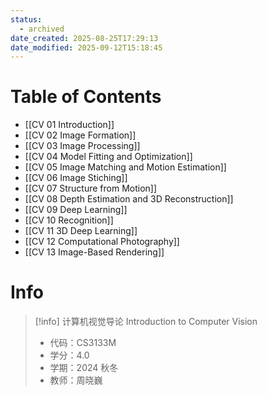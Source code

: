 ```yaml
---
status:
  - archived
date_created: 2025-08-25T17:29:13
date_modified: 2025-09-12T15:18:45
---
```


# Table of Contents

- [[CV 01 Introduction]]
- [[CV 02 Image Formation]]
- [[CV 03 Image Processing]]
- [[CV 04 Model Fitting and Optimization]]
- [[CV 05 Image Matching and Motion Estimation]]
- [[CV 06 Image Stiching]]
- [[CV 07 Structure from Motion]]
- [[CV 08 Depth Estimation and 3D Reconstruction]]
- [[CV 09 Deep Learning]]
- [[CV 10 Recognition]]
- [[CV 11 3D Deep Learning]]
- [[CV 12 Computational Photography]]
- [[CV 13 Image-Based Rendering]]

# Info

> [!info] 计算机视觉导论 Introduction to Computer Vision
> - 代码：CS3133M
> - 学分：4.0
> - 学期：2024 秋冬
> - 教师：周晓巍
